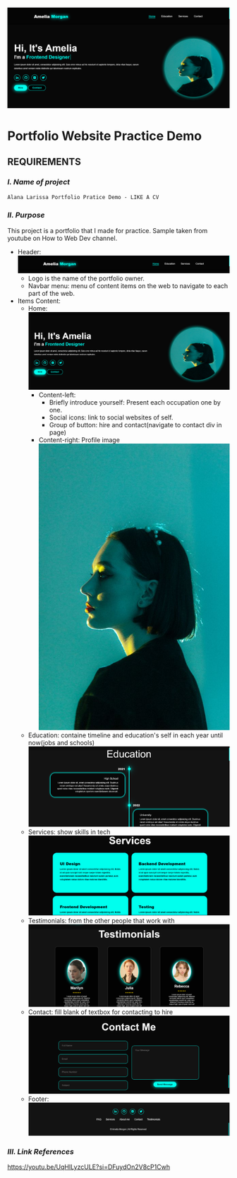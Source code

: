 # [<img src="web-demo.png" alt="Website Layout">](http://via.placeholder.com/200x150 "Build a Complete Responsive Personal Portfolio Website using HTML CSS Javascript")
# Portfolio Website Practice Demo
## REQUIREMENTS
### *_I. Name of project_*
    Alana Larissa Portfolio Pratice Demo - LIKE A CV
### *_II. Purpose_*
This project is a portfolio that I made for practice. Sample taken from youtube on How to Web Dev channel.
- Header:
  <img src="header.png" alt="Header">
  + Logo is the name of the portfolio owner.
  + Navbar menu: menu of content items on the web to navigate to each part of the web.
- Items Content:
  + Home:
    <img src="home-content.png" alt="Home Content">
    * Content-left:
      + Briefly introduce yourself: Present each occupation one by one.
      + Social icons: link to social websites of self.
      + Group of button: hire and contact(navigate to contact div in page)
    * Content-right: Profile image
      <img src="image.jpg" alt="Profile Image">
  + Education: containe timeline and education's self in each year until now(jobs and schools)
    <img src="education-img.png" alt="Education Image">
  + Services: show skills in tech
    <img src="services-img.png" alt="Services Image">
  + Testimonials: from the other people that work with
    <img src="testimonials-img.png" alt="Testimonials Image">
  + Contact: fill blank of textbox for contacting to hire
    <img src="contact-img.png" alt="Contact Image">
  + Footer:
    <img src="footer-img.png" alt="Footer Image">
### *_III. Link References_*
  https://youtu.be/UqHILyzcULE?si=DFuydOn2V8cP1Cwh
  
